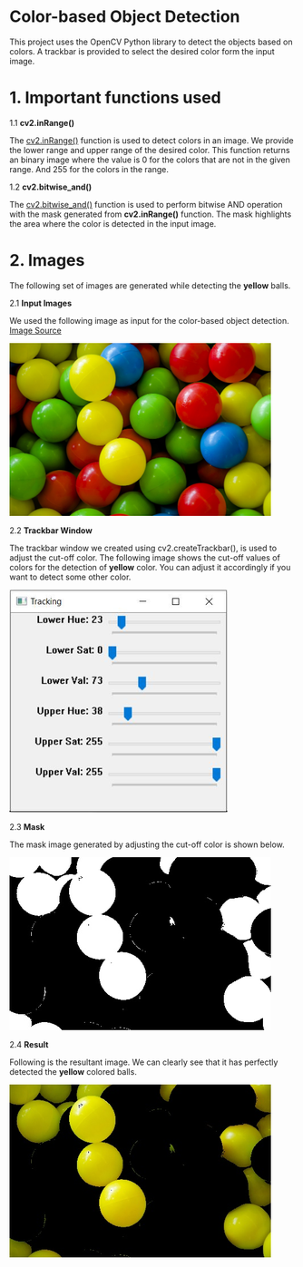# Color-based Object Detection
This project uses the OpenCV Python library to detect the objects based on colors. A trackbar is provided to select the desired color form the input image.

# 1. Important functions used
1.1 **cv2.inRange()**

The [cv2.inRange()](https://docs.opencv.org/3.4/d2/de8/group__core__array.html#ga48af0ab51e36436c5d04340e036ce981) function is used to detect colors in an image. We provide the lower range and upper range of the desired color. This function returns an binary image where the value is 0 for the colors that are not in the given range. And 255 for the colors in the range.

1.2 **cv2.bitwise_and()**

The [cv2.bitwise_and()](https://docs.opencv.org/3.4/d2/de8/group__core__array.html#ga60b4d04b251ba5eb1392c34425497e14) function is used to perform bitwise AND operation with the mask generated from **cv2.inRange()** function. The mask highlights the area where the color is detected in the input image. 

# 2. Images

The following set of images are generated while detecting the **yellow** balls.

2.1 **Input Images**

We used the following image as input for the color-based object detection. [Image Source](https://www.irec.ph/wp-content/uploads/2018/07/MaxPixel.freegreatpicture.com-Circle-Balls-Colourful-Children-Fund-Colour-2539987-1024x678.jpg) 

<img src="https://github.com/MUmairAB/Color-based-object-detection/blob/main/Images/coloredballs.jpg" style="height: 305px; width:461px;"/>

2.2 **Trackbar Window**

The trackbar window we created using cv2.createTrackbar(), is used to adjust the cut-off color. The following image shows the cut-off values of colors for the detection of **yellow** color. You can adjust it accordingly if you want to detect some other color.

<img src="https://github.com/MUmairAB/Color-based-object-detection/blob/main/Images/Trackbar.jpg" style="height: 393px; width:384px;"/>

2.3 **Mask**

The mask image generated by adjusting the cut-off color is shown below.

<img src="https://github.com/MUmairAB/Color-based-object-detection/blob/main/Images/Mask.jpg" style="height: 305px; width:461px;"/>

2.4 **Result**

Following is the resultant image. We can clearly see that it has perfectly detected the **yellow** colored balls.

<img src="https://github.com/MUmairAB/Color-based-object-detection/blob/main/Images/Result.jpg" style="height: 305px; width:461px;"/>
